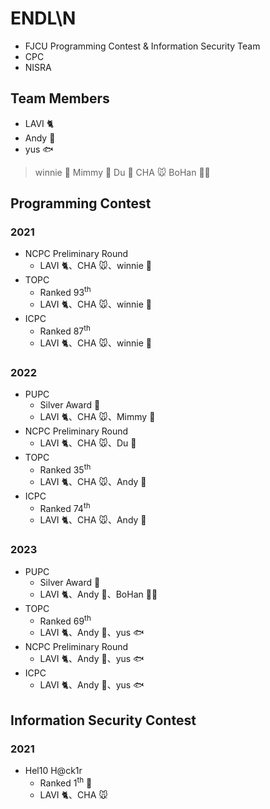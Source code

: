 # ENDL\N
* FJCU Programming Contest & Information Security Team
* CPC
* NISRA

## Team Members

* LAVI :cat2:
* Andy :wolf:
* yus :fish:

> winnie :whale:
> Mimmy :poodle:
> Du :panda_face:
> CHA :mouse:
> BoHan :polar_bear:

## Programming Contest

### 2021
* NCPC Preliminary Round
    * LAVI :cat2:、CHA :mouse:、winnie :whale:
* TOPC
    * Ranked 93<sup>th</sup>
    * LAVI :cat2:、CHA :mouse:、winnie :whale:
* ICPC
    * Ranked 87<sup>th</sup>
    * LAVI :cat2:、CHA :mouse:、winnie :whale:

### 2022
* PUPC
    * Silver Award :2nd_place_medal:
    * LAVI :cat2:、CHA :mouse:、Mimmy :poodle:
* NCPC Preliminary Round
    * LAVI :cat2:、CHA :mouse:、Du :panda_face:
* TOPC
    * Ranked 35<sup>th</sup>
    * LAVI :cat2:、CHA :mouse:、Andy :wolf:
* ICPC
    * Ranked 74<sup>th</sup>
    * LAVI :cat2:、CHA :mouse:、Andy :wolf: 

### 2023
* PUPC
    * Silver Award :2nd_place_medal:
    * LAVI :cat2:、Andy :wolf:、BoHan :polar_bear:
* TOPC
    * Ranked 69<sup>th</sup>
    * LAVI :cat2:、Andy :wolf:、yus :fish:
* NCPC Preliminary Round
    * LAVI :cat2:、Andy :wolf:、yus :fish:
* ICPC
    * LAVI :cat2:、Andy :wolf:、yus :fish:

## Information Security Contest

### 2021
* Hel10 H@ck1r 
    * Ranked 1<sup>th</sup> :1st_place_medal:
    * LAVI :cat2:、CHA :mouse: